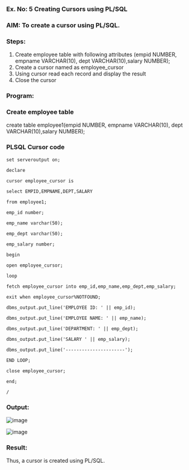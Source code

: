 ### Ex. No: 5 Creating Cursors using PL/SQL

### AIM: To create a cursor using PL/SQL.

### Steps:
1. Create employee table with following attributes (empid NUMBER, empname VARCHAR(10), dept VARCHAR(10),salary NUMBER);
2. Create a cursor named as employee_cursor
3. Using cursor read each record and display the result
4. Close the cursor

### Program:

### Create employee table

create table employee1(empid NUMBER, empname VARCHAR(10), dept VARCHAR(10),salary NUMBER);

### PLSQL Cursor code
```
set serveroutput on;

declare

cursor employee_cursor is

select EMPID,EMPNAME,DEPT,SALARY

from employee1;

emp_id number;

emp_name varchar(50);

emp_dept varchar(50);

emp_salary number;

begin

open employee_cursor;

loop

fetch employee_cursor into emp_id,emp_name,emp_dept,emp_salary;

exit when employee_cursor%NOTFOUND;

dbms_output.put_line('EMPLOYEE ID: ' || emp_id);

dbms_output.put_line('EMPLOYEE NAME: ' || emp_name);

dbms_output.put_line('DEPARTMENT: ' || emp_dept);

dbms_output.put_line('SALARY ' || emp_salary);

dbms_output.put_line('----------------------');

END LOOP;

close employee_cursor;

end;

/
```
### Output:
![image](https://github.com/Anandanaruvi/Ex-no-6-Creating-Cursors-using-PL-SQL/assets/120443233/6a35e7b4-c474-4350-982d-7eb5674dee59)


![image](https://github.com/Anandanaruvi/Ex-no-6-Creating-Cursors-using-PL-SQL/assets/120443233/deef7296-a8a6-40c2-8347-75f7a9d41d64)

### Result:
Thus, a cursor is created using PL/SQL.

